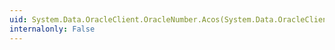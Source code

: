 ```yaml
---
uid: System.Data.OracleClient.OracleNumber.Acos(System.Data.OracleClient.OracleNumber)
internalonly: False
---
```

